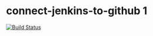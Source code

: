 # connect-jenkins-to-github 1

[![Build Status](http://147.93.87.95:8080/buildStatus/icon?job=connect-jenkins-to-github)](http://jenkins.uddhavpaudel.com.np/job/connect-jenkins-to-github/)
